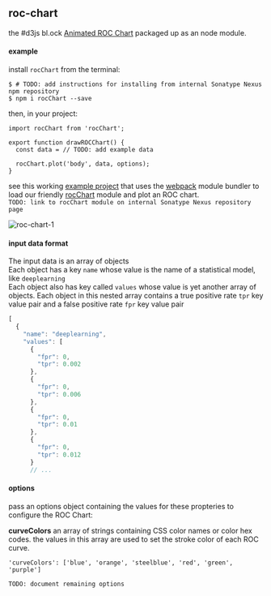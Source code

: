 ## roc-chart

the #d3js bl.ock [Animated ROC Chart](http://bl.ocks.org/micahstubbs/f2aff83148a5f64f3222) packaged up as an node module. 

#### example  

install `rocChart` from the terminal:  


```
$ # TODO: add instructions for installing from internal Sonatype Nexus npm repository  
$ npm i rocChart --save  
```

then, in your project:

```
import rocChart from 'rocChart';

export function drawROCChart() {
  const data = // TODO: add example data
   
  rocChart.plot('body', data, options);
}
```

see this working [example project](https://github.com/h2oai/visualizations/tree/roc-chart-example-project/roc-chart-example-project) that uses the [webpack](https://webpack.github.io/) module bundler to load our friendly [rocChart](https://github.com/h2oai/roc-chart) module and plot an ROC chart.   
`TODO: link to rocChart module on internal Sonatype Nexus repository page`  

![roc-chart-1](http://i.giphy.com/3o6ZtoQ6Fi64DImnmw.gif)

#### input data format

The input data is an array of objects  
Each object has a key `name` whose value is the name of a statistical model, like `deeplearning`  
Each object also has key called `values` whose value is yet another array of objects.
Each object in this nested array contains a true positive rate `tpr` key value pair and a false positive rate `fpr` key value pair

```javascript
[
  {
    "name": "deeplearning",
    "values": [
      {
        "fpr": 0,
        "tpr": 0.002
      },
      {
        "fpr": 0,
        "tpr": 0.006
      },
      {
        "fpr": 0,
        "tpr": 0.01
      },
      {
        "fpr": 0,
        "tpr": 0.012
      }
      // ...
```

#### options

pass an options object containing the values for these propteries to configure the ROC Chart:

**curveColors** an array of strings containing CSS color names or color hex codes. the values in this array are used to set the stroke color of each ROC curve.

`'curveColors': ['blue', 'orange', 'steelblue', 'red', 'green', 'purple']`

`TODO: document remaining options`